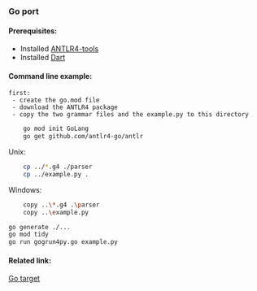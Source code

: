 ### Go port

#### Prerequisites:
- Installed [ANTLR4-tools](https://github.com/antlr/antlr4/blob/master/doc/getting-started.md#getting-started-the-easy-way-using-antlr4-tools)
- Installed [Dart](https://dart.dev/get-dart)

#### Command line example:
    first:
     - create the go.mod file
     - download the ANTLR4 package
     - copy the two grammar files and the example.py to this directory

```bash
    go mod init GoLang
    go get github.com/antlr4-go/antlr
``` 

Unix:
```bash
    cp ../*.g4 ./parser
    cp ../example.py .
```

Windows:
```bash
    copy ..\*.g4 .\parser
    copy ..\example.py
```

```bash
go generate ./...
go mod tidy
go run gogrun4py.go example.py
```

#### Related link:
[Go target](https://github.com/antlr/antlr4/blob/dev/doc/go-target.md)
